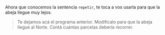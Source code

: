<gs-attire
  attire-url="https://raw.githubusercontent.com/MumukiProject/mumuki-guia-gobstones-repeticion-simple-kids/master/assets/attires/config.json">
</gs-attire>

Ahora que conocemos la sentencia `repetir`, te toca a vos usarla para que la abeja llegue muy lejos.

> Te dejamos acá el programa anterior. Modificalo para que la abeja llegue al Norte. Contá cuántas parcelas debería recorrer. 

